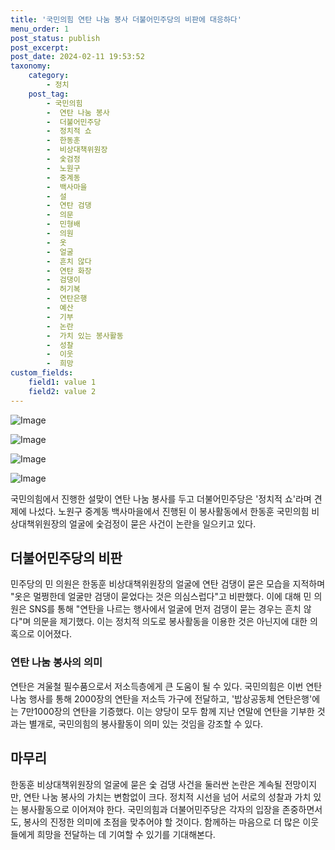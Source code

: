 ```yaml
---
title: '국민의힘 연탄 나눔 봉사 더불어민주당의 비판에 대응하다'
menu_order: 1
post_status: publish
post_excerpt: 
post_date: 2024-02-11 19:53:52
taxonomy:
    category:
        - 정치
    post_tag:
        - 국민의힘
        -  연탄 나눔 봉사
        -  더불어민주당
        -  정치적 쇼
        -  한동훈
        -  비상대책위원장
        -  숯검정
        -  노원구
        -  중계동
        -  백사마을
        -  설
        -  연탄 검댕
        -  의문
        -  민형배
        -  의원
        -  옷
        -  얼굴
        -  흔치 않다
        -  연탄 화장
        -  검댕이
        -  허기복
        -  연탄은행
        -  예산
        -  기부
        -  논란
        -  가치 있는 봉사활동
        -  성찰
        -  이웃
        -  희망
custom_fields:
    field1: value 1
    field2: value 2
---
```


![Image](https://imgnews.pstatic.net/image/025/2024/02/10/0003340704_001_20240210203501058.jpg?type=w647)

![Image](https://imgnews.pstatic.net/image/025/2024/02/10/0003340704_002_20240210203501087.jpg?type=w647)

![Image](https://imgnews.pstatic.net/image/025/2024/02/10/0003340704_003_20240210203501111.jpg?type=w647)

![Image](https://imgnews.pstatic.net/image/025/2024/02/10/0003340704_004_20240210203501136.jpg?type=w647)

국민의힘에서 진행한 설맞이 연탄 나눔 봉사를 두고 더불어민주당은 '정치적 쇼'라며 견제에 나섰다. 노원구 중계동 백사마을에서 진행된 이 봉사활동에서 한동훈 국민의힘 비상대책위원장의 얼굴에 숯검정이 묻은 사건이 논란을 일으키고 있다.
## 더불어민주당의 비판
민주당의 민 의원은 한동훈 비상대책위원장의 얼굴에 연탄 검댕이 묻은 모습을 지적하며 "옷은 멀쩡한데 얼굴만 검댕이 묻었다는 것은 의심스럽다"고 비판했다. 이에 대해 민 의원은 SNS를 통해 "연탄을 나르는 행사에서 얼굴에 먼저 검댕이 묻는 경우는 흔치 않다"며 의문을 제기했다. 이는 정치적 의도로 봉사활동을 이용한 것은 아닌지에 대한 의혹으로 이어졌다.
### 연탄 나눔 봉사의 의미
연탄은 겨울철 필수품으로서 저소득층에게 큰 도움이 될 수 있다. 국민의힘은 이번 연탄 나눔 행사를 통해 2000장의 연탄을 저소득 가구에 전달하고, '밥상공동체 연탄은행'에는 7만1000장의 연탄을 기증했다. 이는 양당이 모두 함께 지난 연말에 연탄을 기부한 것과는 별개로, 국민의힘의 봉사활동이 의미 있는 것임을 강조할 수 있다.
## 마무리
한동훈 비상대책위원장의 얼굴에 묻은 숯 검댕 사건을 둘러싼 논란은 계속될 전망이지만, 연탄 나눔 봉사의 가치는 변함없이 크다. 정치적 시선을 넘어 서로의 성찰과 가치 있는 봉사활동으로 이어져야 한다. 국민의힘과 더불어민주당은 각자의 입장을 존중하면서도, 봉사의 진정한 의미에 초점을 맞추어야 할 것이다. 함께하는 마음으로 더 많은 이웃들에게 희망을 전달하는 데 기여할 수 있기를 기대해본다.
